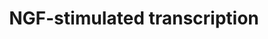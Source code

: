---
annotations:
- type: Pathway Ontology
  value: nerve growth factor signaling pathway
- type: Pathway Ontology
  value: transcription pathway
authors:
- ReactomeTeam
- DeSl
description: NGF stimulation induces expression of a wide array of transcriptional
  targets. In rat PC12 cells, a common model for NGF signaling, stimulation with NGF
  causes cells to exit the cell cycle and undergo a differentiation program leading
  to neurite outgrowth. This program is driven by the expression of immediate early
  genes (IEGs), which frequently encode transcription factors regulating the activity
  of NGF-specific delayed response genes (reviewed in Sheng and Greenberg, 1990; Flavell
  and Grennberg, 2008; Santiago and Bashaw, 2014).  View original pathway at [http://www.reactome.org/PathwayBrowser/#DIAGRAM=9031628
  Reactome].
last-edited: 2021-01-25
organisms:
- Homo sapiens
redirect_from:
- /index.php/Pathway:WP4982
- /instance/WP4982
schema-jsonld:
- '@context': https://schema.org/
  '@id': https://wikipathways.github.io/pathways/WP4982.html
  '@type': Dataset
  creator:
    '@type': Organization
    name: WikiPathways
  description: NGF stimulation induces expression of a wide array of transcriptional
    targets. In rat PC12 cells, a common model for NGF signaling, stimulation with
    NGF causes cells to exit the cell cycle and undergo a differentiation program
    leading to neurite outgrowth. This program is driven by the expression of immediate
    early genes (IEGs), which frequently encode transcription factors regulating the
    activity of NGF-specific delayed response genes (reviewed in Sheng and Greenberg,
    1990; Flavell and Grennberg, 2008; Santiago and Bashaw, 2014).  View original
    pathway at [http://www.reactome.org/PathwayBrowser/#DIAGRAM=9031628 Reactome].
  keywords:
  - ATP
  - EGR1
  - TRIB1 gene:EGR1
  - 'p-S63-ATF1 '
  - 'RRAD gene '
  - 'JUND '
  - 'EGR1 gene '
  - ELK1:SRF:EGR1,EGR2
  - 'p-T69,T71-ATF2 '
  - 'ARC gene '
  - TF gene
  - myelination
  - 'MyrG-CDK5R1(2-307) '
  - EP300
  - gene:p-CREB:p-ATFs:ASCL1:TCF12:EP300
  - CREB1
  - homodimer
  - 'EGR4 '
  - Schwann cell
  - genes
  - sequestered tissue
  - 'DNM2 '
  - CDK5R1 gene:EGR1
  - ASCL1
  - TPH1 gene:EGR1
  - TRIB1
  - ARC
  - NAB2
  - 'EGR1 '
  - ID1, ID3
  - RRAD
  - 'ID2 '
  - 'TF gene '
  - p-S103 SRF
  - 'EP300 '
  - TF gene:EGR1
  - 'NAB2 '
  - 'CDK5R1 gene '
  - genes:p-S133-CREB1:LYL1:EP300
  - REST
  - CREB:p-S103 SRF
  - 'TRIB1 gene '
  - 'FOSL1 '
  - AP-1 dimers:ARC gene
  - EGR2 and
  - LYL1
  - VGF gene:EGR1
  - 'ID1 Gene '
  - 'p-S103 SRF '
  - RRAD gene:EGR1,EGR2
  - 'MEF2D '
  - 'ID4 '
  - 'EGR2 gene '
  - SRF
  - 'TCF12 '
  - 'SH3GL3 '
  - initiation of
  - 'ID4 Gene '
  - p-T256,S422-SGK1
  - 'ID1 '
  - p-S63 ATF1,p-T69,
  - 'JUNB '
  - 'p-S133-CREB1 '
  - factor
  - MEF2D
  - CDK5:MyrG-CDK5R1,2
  - CHD4
  - AP-1 dimers
  - ADP
  - 'ID3 Gene '
  - ARC gene
  - SH3GL3
  - EGR1, EGR2,EGR4
  - CDK5R1 gene
  - NAB1,2
  - 'NAB1 '
  - NAB2 gene:EGR1,2,3
  - VGF
  - ID2, ID4 gene
  - EGR2
  - 'SRF '
  - ID1, ID3 gene
  - ARC:DNM2:SH3GL3
  - 'FOSB '
  - gene:EGR2:NAB2:CHD4
  - TPH1
  - TPH1 gene
  - 'REST '
  - 'MyrG-CDK5R2 '
  - gene
  - RRAD gene:EGR2
  - NAB2 gene
  - 'FOS '
  - 'ARC '
  - EGR1 gene:EGR1
  - gene:EGR1:NAB2
  - EGR1,2,3
  - EGR1 gene
  - MyrG-CDK5R1(2-307)
  - RRAD gene
  - ID2,ID4
  - CDK5R1
  - 'EGR4 gene '
  - 'EGR3 '
  - 'VGF gene '
  - p-S133-CREB1
  - p-4S, T336
  - 'CHD4 '
  - EGR1,EGR2
  - ID2, ID4
  - ID1,ID3
  - DNM2
  - MyrG-CDK5R1,2
  - T71 ATF2
  - p-4S,T336-ELK1
  - VGF gene:REST
  - CDK5
  - 'ASCL1 '
  - EGR1 gene:p-S133
  - EGR1, EGR2, EGR4
  - gene:EGR1:NAB1,NAB2
  - 'LYL1 '
  - TCF12
  - SOX10-mediated
  - 'CDK5 '
  - VGF gene
  - 'ID2 Gene '
  - 'TPH1 gene '
  - TRIB1 gene
  - 'NAB2 gene '
  - 'EGR2 '
  - EGR1,EGR2,EGR3:ARC
  - 'ID3 '
  - 'p-4S,T336-ELK1 '
  - p-S133-CREB1:MEF2D:SRF:ARC gene
  license: CC0
  name: NGF-stimulated transcription
seo: CreativeWork
title: NGF-stimulated transcription
wpid: WP4982
---